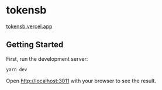 # tokensb

[tokensb.vercel.app](https://tokensb.vercel.app/)

## Getting Started

First, run the development server:

```bash
yarn dev
```

Open [http://localhost:3011](http://localhost:3011) with your browser to see the result.
